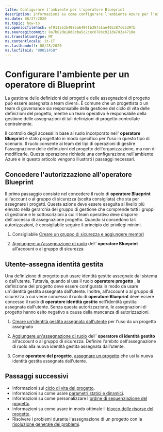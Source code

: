 ```yaml
---
title: Configurare l'ambiente per l'operatore Blueprint
description: Informazioni su come configurare l'ambiente Azure per l'uso con il ruolo predefinito operatore di Azure.
ms.date: 08/27/2020
ms.topic: how-to
ms.openlocfilehash: ef911553b4985a6497fb397a1ae405387c6539fb
ms.sourcegitcommit: 8a7b82de18d8cba5c2cec078bc921da783a4710e
ms.translationtype: MT
ms.contentlocale: it-IT
ms.lasthandoff: 08/28/2020
ms.locfileid: "89051458"
---
```

# <a name="configure-your-environment-for-a-blueprint-operator"></a>Configurare l'ambiente per un operatore di Blueprint

La gestione delle definizioni dei progetti e delle assegnazioni di progetto può essere assegnata a team diversi. È comune che un progettista o un team di governance sia responsabile della gestione del ciclo di vita delle definizioni del progetto, mentre un team operativo è responsabile della gestione delle assegnazioni di tali definizioni di progetto controllate centralmente.

Il controllo degli accessi in base al ruolo incorporato nell' **operatore Blueprint** è stato progettato in modo specifico per l'uso in questo tipo di scenario. Il ruolo consente ai team dei tipi di operazioni di gestire l'assegnazione delle definizioni del progetto dell'organizzazione, ma non di modificarle. Questa operazione richiede una configurazione nell'ambiente Azure e in questo articolo vengono illustrati i passaggi necessari.

## <a name="grant-permission-to-the-blueprint-operator"></a>Concedere l'autorizzazione all'operatore Blueprint

Il primo passaggio consiste nel concedere il ruolo di **operatore Blueprint** all'account o al gruppo di sicurezza (scelta consigliata) che sta per assegnare i progetti. Questa azione deve essere eseguita al livello più elevato nella gerarchia del gruppo di gestione che comprende tutti i gruppi di gestione e le sottoscrizioni a cui il team operativo deve disporre dell'accesso di assegnazione progetto. Quando si concedono tali autorizzazioni, è consigliabile seguire il principio dei privilegi minimi.

1. Consigliabile [Creare un gruppo di sicurezza e aggiungere membri](../../../active-directory/fundamentals/active-directory-groups-create-azure-portal.md)

1. [Aggiungere un'assegnazione di ruolo](../../../role-based-access-control/role-assignments-portal.md#add-a-role-assignment) dell' **operatore Blueprint** all'account o al gruppo di sicurezza

## <a name="user-assign-managed-identity"></a>Utente-assegna identità gestita

Una definizione di progetto può usare identità gestite assegnate dal sistema o dall'utente. Tuttavia, quando si usa il ruolo **operatore progetto** , la definizione del progetto deve essere configurata in modo da usare un'identità gestita assegnata dall'utente. Inoltre, all'account o al gruppo di sicurezza a cui viene concesso il ruolo di **operatore Blueprint** deve essere concesso il ruolo di **operatore identità gestito** nell'identità gestita assegnata dall'utente. Senza questa autorizzazione, le assegnazioni di progetto hanno esito negativo a causa della mancanza di autorizzazioni.

1. [Creare un'identità gestita assegnata dall'utente](../../../active-directory/managed-identities-azure-resources/how-to-manage-ua-identity-portal.md#create-a-user-assigned-managed-identity) per l'uso da un progetto assegnato

1. [Aggiungere un'assegnazione di ruolo](../../../role-based-access-control/role-assignments-portal.md#add-a-role-assignment) dell' **operatore di identità gestito** all'account o al gruppo di sicurezza. Definire l'ambito dell'assegnazione di ruolo alla nuova identità gestita assegnata dall'utente.

1. Come **operatore del progetto**, [assegnare un progetto](../create-blueprint-portal.md#assign-a-blueprint) che usi la nuova identità gestita assegnata dall'utente.

## <a name="next-steps"></a>Passaggi successivi

- Informazioni sul [ciclo di vita del progetto](../concepts/lifecycle.md).
- Informazioni su come usare [parametri statici e dinamici](../concepts/parameters.md).
- Informazioni su come personalizzare l'[ordine di sequenziazione del progetto](../concepts/sequencing-order.md).
- Informazioni su come usare in modo ottimale il [blocco delle risorse del progetto](../concepts/resource-locking.md).
- Risolvere i problemi durante l'assegnazione di un progetto con la [risoluzione generale dei problemi](../troubleshoot/general.md).